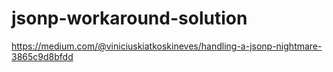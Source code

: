 # jsonp-workaround-solution

https://medium.com/@viniciuskiatkoskineves/handling-a-jsonp-nightmare-3865c9d8bfdd
